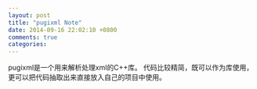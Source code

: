 ```yaml
---
layout: post
title: "pugixml Note"
date: 2014-09-16 22:02:10 +0800
comments: true
categories:
---
```

pugixml是一个用来解析处理xml的C++库。
代码比较精简，既可以作为库使用，更可以把代码抽取出来直接放入自己的项目中使用。
